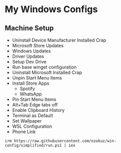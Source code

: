 # My Windows Configs

## Machine Setup

- Uninstall Device Manufacturer Installed Crap
- Microsoft Store Updates
- Windows Updates
- Driver Updates
- Setup Dev Drive
- Run base winget configuration
- Uninstall Microsoft Installed Crap
- Unpin Start Menu Items
- Install Store Apps
  - Spotify
  - WhatsApp
- Pin Start Menu Items
- Alt+Tab Edge tabs off
- Enable Clipboard History
- Terminal as Default
- Set Wallpaper
- WSL Configuration
- Phone Link

`irm https://raw.githubusercontent.com/ozokuz/win-config/simplified/run.ps1 | iex`
